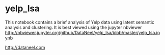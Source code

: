 # yelp_lsa

This notebook contains a brief analysis of Yelp data using latent semantic analysis and clustering. It is best viewed using the jupyter nbviewer
http://nbviewer.jupyter.org/github/DataNeel/yelp_lsa/blob/master/yelp_lsa.ipynb

http://dataneel.com